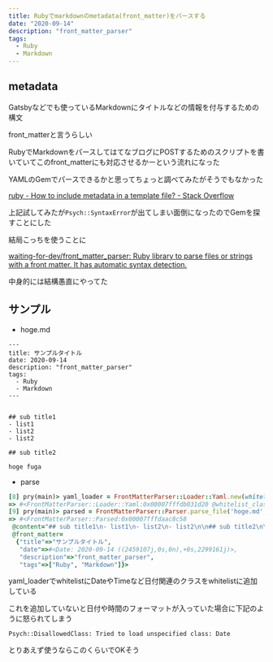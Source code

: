 ```yaml
---
title: Rubyでmarkdownのmetadata(front_matter)をパースする
date: "2020-09-14"
description: "front_matter_parser"
tags:
  - Ruby
  - Markdown
---
```


## metadata

Gatsbyなどでも使っているMarkdownにタイトルなどの情報を付与するための構文

front_matterと言うらしい

RubyでMarkdownをパースしてはてなブログにPOSTするためのスクリプトを書いていてこのfront_matterにも対応させるかーという流れになった

YAMLのGemでパースできるかと思ってちょっと調べてみたがそうでもなかった

[ruby - How to include metadata in a template file? - Stack Overflow](https://stackoverflow.com/questions/538650/how-to-include-metadata-in-a-template-file)

上記試してみたが`Psych::SyntaxError`が出てしまい面倒になったのでGemを探すことにした

結局こっちを使うことに

[waiting-for-dev/front_matter_parser: Ruby library to parse files or strings with a front matter. It has automatic syntax detection.](https://github.com/waiting-for-dev/front_matter_parser)

中身的には結構愚直にやってた

## サンプル

- hoge.md

```
---
title: サンプルタイトル
date: 2020-09-14
description: "front_matter_parser"
tags:
  - Ruby
  - Markdown
---


## sub title1
- list1
- list2
- list2

## sub title2

hoge fuga
```

- parse

```ruby
[8] pry(main)> yaml_loader = FrontMatterParser::Loader::Yaml.new(whitelist_classes: [Time, Date])
=> #<FrontMatterParser::Loader::Yaml:0x00007fffdb031d20 @whitelist_classes=[Time, Date]>
[9] pry(main)> parsed = FrontMatterParser::Parser.parse_file('hoge.md', loader: yaml_loader)
=> #<FrontMatterParser::Parsed:0x00007fffdaac8c58
 @content="## sub title1\n- list1\n- list2\n- list2\n\n## sub title2\n\nhoge fuga\n\n",
 @front_matter=
  {"title"=>"サンプルタイトル",
   "date"=>#<Date: 2020-09-14 ((2459107j,0s,0n),+0s,2299161j)>,
   "description"=>"front_matter_parser",
   "tags"=>["Ruby", "Markdown"]}>
```

yaml_loaderでwhitelistにDateやTimeなど日付関連のクラスをwhitelistに追加している

これを追加していないと日付や時間のフォーマットが入っていた場合に下記のように怒られてしまう

`Psych::DisallowedClass: Tried to load unspecified class: Date`

とりあえず使うならこのくらいでOKそう
